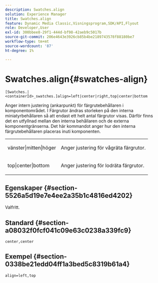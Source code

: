 ```yaml
---
description: Swatches.align
solution: Experience Manager
title: Swatches.align
feature: Dynamic Media Classic,Visningsprogram,SDK/API,Flyout
role: Developer,User
exl-id: 300bbee8-29f1-444d-bf98-42aeb9c5017b
source-git-commit: 206e4643e3926cb85b4be2189743578f88180be7
workflow-type: tm+mt
source-wordcount: '87'
ht-degree: 1%

---
```


# Swatches.align{#swatches-align}

`[Swatches.|<containerId>_swatches.]align=left|center|right,top|center|bottom`

Anger intern justering (ankarpunkt) för färgrutebehållaren i komponentområdet. I Färgrutor ändras storleken på den interna miniatyrbehållaren så att endast ett helt antal färgrutor visas. Därför finns det en utfyllnad mellan den interna behållaren och de externa komponentgränserna. Det här kommandot anger hur den interna färgrutebehållaren placeras inuti komponenten.

<table id="table_33CC037517964DA89EE0C005BB6B32BB"> 
 <tbody> 
  <tr> 
   <td colname="col1"> <p><span class="codeph"> vänster|mitten|höger</span> </p> </td> 
   <td colname="col2"> <p> Anger justering för vågräta färgrutor. </p> </td> 
  </tr> 
  <tr> 
   <td colname="col1"> <p><span class="codeph"> top|center|bottom</span> </p> </td> 
   <td colname="col2"> <p> Anger justering för lodräta färgrutor. </p> </td> 
  </tr> 
 </tbody> 
</table>

## Egenskaper {#section-5526a5d19e7e4ee2a35b1c4816ed4202}

Valfritt.

## Standard {#section-a08032f0fcf041c09e63c0238a339fc9}

`center,center`

## Exempel {#section-0338be21edd04ff1a3bed5c8319b61a4}

`align=left,top`
